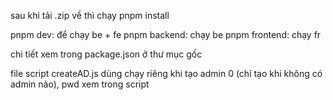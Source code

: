 sau khi tải .zip về thì chạy pnpm install

pnpm dev: để chạy be + fe
pnpm backend: chạy be
pnpm frontend: chạy fr

chi tiết xem trong package.json ở thư mục gốc

file script createAD.js dùng chạy riêng khi tạo admin 0 (chỉ tạo khi không có admin nào), pwd xem trong script
